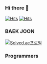 ### Hi there 👋


[![Hits](https://hits.seeyoufarm.com/api/count/incr/badge.svg?url=https%3A%2F%2Fyhlog.vercel.app&count_bg=%2396BC78&title_bg=%23A8A8A8&icon=vercel.svg&icon_color=%23E7E7E7&title=Blog&edge_flat=false)](https://hits.seeyoufarm.com)
[![Hits](https://hits.seeyoufarm.com/api/count/incr/badge.svg?url=https%3A%2F%2Fgithub.com%2Fyu-hyun2&count_bg=%2396BC78&title_bg=%23A8A8A8&icon=github.svg&icon_color=%23E7E7E7&title=Github&edge_flat=false)](https://hits.seeyoufarm.com)

### BAEK JOON
[![Solved.ac프로필](http://mazassumnida.wtf/api/v2/generate_badge?boj=cyh1234)](https://solved.ac/cyh1234)
### Programmers



<!--
**yu-hyun2/yu-hyun2** is a ✨ _special_ ✨ repository because its `README.md` (this file) appears on your GitHub profile.

Here are some ideas to get you started:

- 🔭 I’m currently working on ...
- 🌱 I’m currently learning ...
- 👯 I’m looking to collaborate on ...
- 🤔 I’m looking for help with ...
- 💬 Ask me about ...
- 📫 How to reach me: ...
- 😄 Pronouns: ...
- ⚡ Fun fact: ...
-->
